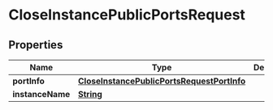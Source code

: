 

# CloseInstancePublicPortsRequest


## Properties

| Name | Type | Description | Notes |
|------------ | ------------- | ------------- | -------------|
|**portInfo** | [**CloseInstancePublicPortsRequestPortInfo**](CloseInstancePublicPortsRequestPortInfo.md) |  |  |
|**instanceName** | [**String**](String.md) |  |  |



